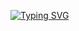 [![Typing SVG](https://readme-typing-svg.demolab.com?font=IosevkaTermSlab+Nerd+Font&pause=1000&color=D5C4A1&random=false&width=435&lines=my+labwc+rice+files)](https://git.io/typing-svg)
